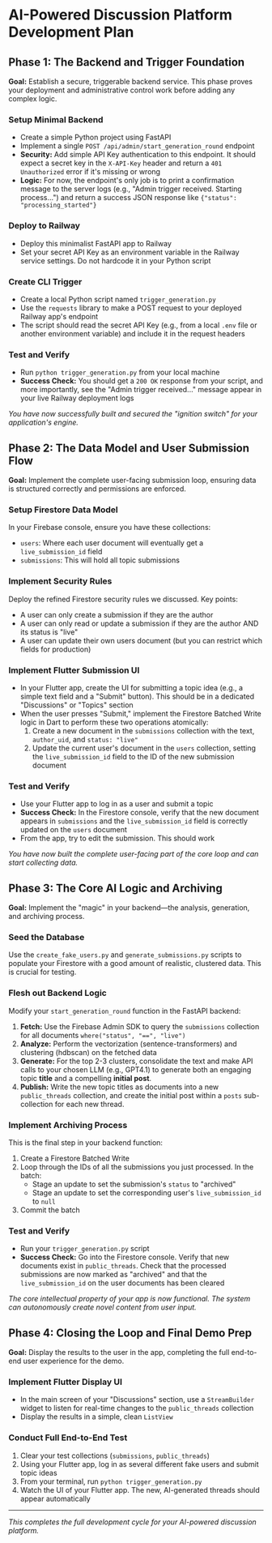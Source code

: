 # AI-Powered Discussion Platform Development Plan

## Phase 1: The Backend and Trigger Foundation

**Goal:** Establish a secure, triggerable backend service. This phase proves your deployment and administrative control work before adding any complex logic.

### Setup Minimal Backend

- Create a simple Python project using FastAPI
- Implement a single `POST /api/admin/start_generation_round` endpoint
- **Security:** Add simple API Key authentication to this endpoint. It should expect a secret key in the `X-API-Key` header and return a `401 Unauthorized` error if it's missing or wrong
- **Logic:** For now, the endpoint's only job is to print a confirmation message to the server logs (e.g., "Admin trigger received. Starting process...") and return a success JSON response like `{"status": "processing_started"}`

### Deploy to Railway

- Deploy this minimalist FastAPI app to Railway
- Set your secret API Key as an environment variable in the Railway service settings. Do not hardcode it in your Python script

### Create CLI Trigger

- Create a local Python script named `trigger_generation.py`
- Use the `requests` library to make a POST request to your deployed Railway app's endpoint
- The script should read the secret API Key (e.g., from a local `.env` file or another environment variable) and include it in the request headers

### Test and Verify

- Run `python trigger_generation.py` from your local machine
- **Success Check:** You should get a `200 OK` response from your script, and more importantly, see the "Admin trigger received..." message appear in your live Railway deployment logs

*You have now successfully built and secured the "ignition switch" for your application's engine.*

## Phase 2: The Data Model and User Submission Flow

**Goal:** Implement the complete user-facing submission loop, ensuring data is structured correctly and permissions are enforced.

### Setup Firestore Data Model

In your Firebase console, ensure you have these collections:
- `users`: Where each user document will eventually get a `live_submission_id` field
- `submissions`: This will hold all topic submissions

### Implement Security Rules

Deploy the refined Firestore security rules we discussed. Key points:
- A user can only create a submission if they are the author
- A user can only read or update a submission if they are the author AND its status is "live"
- A user can update their own users document (but you can restrict which fields for production)

### Implement Flutter Submission UI

- In your Flutter app, create the UI for submitting a topic idea (e.g., a simple text field and a "Submit" button). This should be in a dedicated "Discussions" or "Topics" section
- When the user presses "Submit," implement the Firestore Batched Write logic in Dart to perform these two operations atomically:
  1. Create a new document in the `submissions` collection with the text, `author_uid`, and `status: "live"`
  2. Update the current user's document in the `users` collection, setting the `live_submission_id` field to the ID of the new submission document

### Test and Verify

- Use your Flutter app to log in as a user and submit a topic
- **Success Check:** In the Firestore console, verify that the new document appears in `submissions` and the `live_submission_id` field is correctly updated on the `users` document
- From the app, try to edit the submission. This should work

*You have now built the complete user-facing part of the core loop and can start collecting data.*

## Phase 3: The Core AI Logic and Archiving

**Goal:** Implement the "magic" in your backend—the analysis, generation, and archiving process.

### Seed the Database

Use the `create_fake_users.py` and `generate_submissions.py` scripts to populate your Firestore with a good amount of realistic, clustered data. This is crucial for testing.

### Flesh out Backend Logic

Modify your `start_generation_round` function in the FastAPI backend:

1. **Fetch:** Use the Firebase Admin SDK to query the `submissions` collection for all documents `where("status", "==", "live")`
2. **Analyze:** Perform the vectorization (sentence-transformers) and clustering (hdbscan) on the fetched data
3. **Generate:** For the top 2-3 clusters, consolidate the text and make API calls to your chosen LLM (e.g., GPT4.1) to generate both an engaging topic **title** and a compelling **initial post**.
4. **Publish:** Write the new topic titles as documents into a new `public_threads` collection, and create the initial post within a `posts` sub-collection for each new thread.

### Implement Archiving Process

This is the final step in your backend function:

1. Create a Firestore Batched Write
2. Loop through the IDs of all the submissions you just processed. In the batch:
   - Stage an update to set the submission's `status` to "archived"
   - Stage an update to set the corresponding user's `live_submission_id` to `null`
3. Commit the batch

### Test and Verify

- Run your `trigger_generation.py` script
- **Success Check:** Go into the Firestore console. Verify that new documents exist in `public_threads`. Check that the processed submissions are now marked as "archived" and that the `live_submission_id` on the user documents has been cleared

*The core intellectual property of your app is now functional. The system can autonomously create novel content from user input.*

## Phase 4: Closing the Loop and Final Demo Prep

**Goal:** Display the results to the user in the app, completing the full end-to-end user experience for the demo.

### Implement Flutter Display UI

- In the main screen of your "Discussions" section, use a `StreamBuilder` widget to listen for real-time changes to the `public_threads` collection
- Display the results in a simple, clean `ListView`

### Conduct Full End-to-End Test

1. Clear your test collections (`submissions`, `public_threads`)
2. Using your Flutter app, log in as several different fake users and submit topic ideas
3. From your terminal, run `python trigger_generation.py`
4. Watch the UI of your Flutter app. The new, AI-generated threads should appear automatically

---

*This completes the full development cycle for your AI-powered discussion platform.*